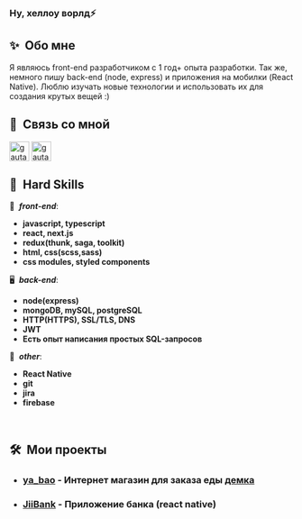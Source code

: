 <h3>Ну, хеллоу ворлд⚡</h3>

<h2><b>✨&nbsp;&nbsp;Обо&nbsp;мне</b></h2>

Я являюсь front-end разработчиком с 1 год+ опыта разработки. 
Так же, немного пишу back-end (node, express) и приложения на мобилки (React Native). Люблю изучать новые технологии и использовать их для создания крутых вещей :)

<h2>🔗 &nbsp;Связь со мной</h2>

<p align="left">
<a href="https://t.me/explorrerr" target="blank"><img align="center" src="https://img.icons8.com/color/48/000000/telegram-app--v1.png" alt="gautamkrishnar" height="35" width="35" /></a>
<a href="https://vk.com/whooooooooami" target="blank"><img align="center" src="https://img.icons8.com/color/48/000000/vk-circled.png" alt="gautamkrishnar" height="35" width="35" /></a>

<h2><b>🔨&nbsp;&nbsp;Hard&nbsp;Skills</b></h2>

🚀 &nbsp;***front-end***:
- <b>javascript, typescript</b>
- <b>react, next.js</b>
- <b>redux(thunk, saga, toolkit)</b>
- <b>html, css(scss,sass)</b>
- <b>css modules, styled components</b>

🖥 &nbsp;***back-end***:
- <b>node(express)</b>
- <b>mongoDB, mySQL, postgreSQL</b>
- <b>HTTP(HTTPS), SSL/TLS, DNS</b>
- <b>JWT</b>
- <b>Есть опыт написания простых SQL-запросов</b>

💬 &nbsp;***other***:
- <b>React Native</b>
- <b>git</b>
- <b>jira</b>
- <b>firebase</b>

&nbsp;<h2><b>🛠️&nbsp;&nbsp;Мои проекты</b></h2>
- <h3><a href="https://github.com/ihopeyoucanfly/ya_bao-frontend">ya_bao</a> - Интернет магазин для заказа еды <a href="https://ya-bao-frontend.vercel.app/">демка</a></h3> 
- <h3><a href="https://github.com/ihopeyoucanfly/JiiBank">JiiBank</a> - Приложение банка (react native)</h3> 


